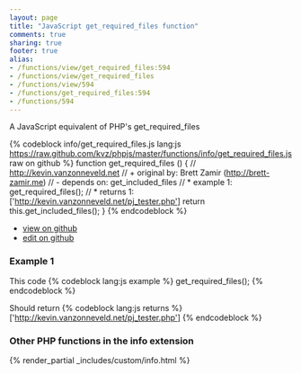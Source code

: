 ```yaml
---
layout: page
title: "JavaScript get_required_files function"
comments: true
sharing: true
footer: true
alias:
- /functions/view/get_required_files:594
- /functions/view/get_required_files
- /functions/view/594
- /functions/get_required_files:594
- /functions/594
---
```

<!-- Generated by Rakefile:build -->
A JavaScript equivalent of PHP's get_required_files

{% codeblock info/get_required_files.js lang:js https://raw.github.com/kvz/phpjs/master/functions/info/get_required_files.js raw on github %}
function get_required_files () {
  // http://kevin.vanzonneveld.net
  // +   original by: Brett Zamir (http://brett-zamir.me)
  // -    depends on: get_included_files
  // *     example 1: get_required_files();
  // *     returns 1: ['http://kevin.vanzonneveld.net/pj_tester.php']
  return this.get_included_files();
}
{% endcodeblock %}

 - [view on github](https://github.com/kvz/phpjs/blob/master/functions/info/get_required_files.js)
 - [edit on github](https://github.com/kvz/phpjs/edit/master/functions/info/get_required_files.js)

### Example 1
This code
{% codeblock lang:js example %}
get_required_files();
{% endcodeblock %}

Should return
{% codeblock lang:js returns %}
['http://kevin.vanzonneveld.net/pj_tester.php']
{% endcodeblock %}


### Other PHP functions in the info extension
{% render_partial _includes/custom/info.html %}
